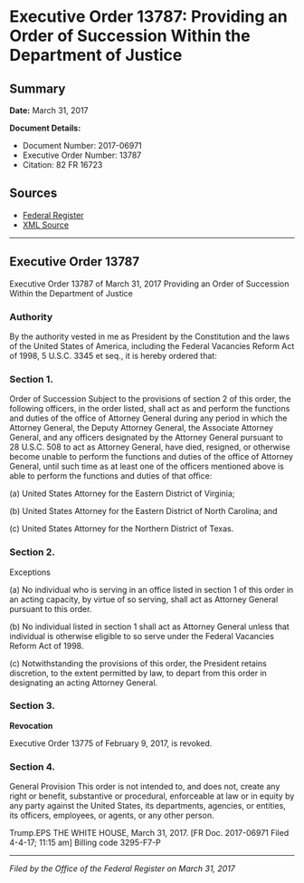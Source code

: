 # Executive Order 13787: Providing an Order of Succession Within the Department of Justice

## Summary

**Date:** March 31, 2017

**Document Details:**
- Document Number: 2017-06971
- Executive Order Number: 13787
- Citation: 82 FR 16723

## Sources
- [Federal Register](https://www.federalregister.gov/documents/2017/04/05/2017-06971/providing-an-order-of-succession-within-the-department-of-justice)
- [XML Source](https://www.federalregister.gov/documents/full_text/xml/2017/04/05/2017-06971.xml)

---

## Executive Order 13787

Executive Order 13787 of March 31, 2017
Providing an Order of Succession Within the Department of Justice
### Authority

By the authority vested in me as President by the Constitution and the laws of the United States of America, including the Federal Vacancies Reform Act of 1998, 5 U.S.C. 3345 
et seq.,
it is hereby ordered that:
### Section 1.

Order of Succession
Subject to the provisions of section 2 of this order, the following officers, in the order listed, shall act as and perform the functions and duties of the office of Attorney General during any period in which the Attorney General, the Deputy Attorney General, the Associate Attorney General, and any officers designated by the Attorney General pursuant to 28 U.S.C. 508 to act as Attorney General, have died, resigned, or otherwise become unable to perform the functions and duties of the office of Attorney General, until such time as at least one of the officers mentioned above is able to perform the functions and duties of that office:

(a) United States Attorney for the Eastern District of Virginia;

(b) United States Attorney for the Eastern District of North Carolina; and

(c) United States Attorney for the Northern District of Texas.
### Section 2.

Exceptions

(a) No individual who is serving in an office listed in section 1 of this order in an acting capacity, by virtue of so serving, shall act as Attorney General pursuant to this order.

(b) No individual listed in section 1 shall act as Attorney General unless that individual is otherwise eligible to so serve under the Federal Vacancies Reform Act of 1998.

(c) Notwithstanding the provisions of this order, the President retains discretion, to the extent permitted by law, to depart from this order in designating an acting Attorney General.
### Section 3.

**Revocation**

Executive Order 13775 of February 9, 2017, is revoked.
### Section 4.

General Provision
This order is not intended to, and does not, create any right or benefit, substantive or procedural, enforceable at law or in equity by any party against the United States, its departments, agencies, or entities, its officers, employees, or agents, or any other person.

Trump.EPS
THE WHITE HOUSE,
March 31, 2017.
[FR Doc. 2017-06971 
Filed 4-4-17; 11:15 am]
Billing code 3295-F7-P

---

*Filed by the Office of the Federal Register on March 31, 2017*
